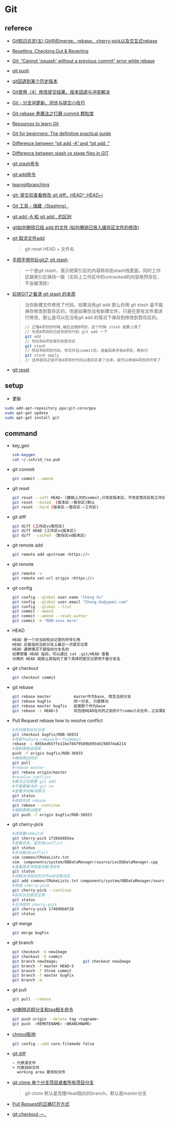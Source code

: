 # Git

## referece

* [Git知识总览(五) Git中的merge、rebase、cherry-pick以及交互式rebase](https://www.cnblogs.com/ludashi/p/8213550.html)
* [Resetting, Checking Out & Reverting](https://www.atlassian.com/git/tutorials/resetting-checking-out-and-reverting)
* [Git: “Cannot 'squash' without a previous commit” error while rebase](https://stackoverflow.com/questions/39595034/git-cannot-squash-without-a-previous-commit-error-while-rebase)
* [git push](https://www.atlassian.com/git/tutorials/syncing/git-push)
* [git回退到某个历史版本](https://www.cnblogs.com/duanweishi/p/7834364.html)
* [Git使用（4）修改提交结果、版本回退与冲突解决](https://blog.csdn.net/Kevin_cc98/article/details/78313113)
* [Git - 分支间更新、同步与提交小技巧](https://www.jianshu.com/p/86fdfc4fc114?utm_source=oschina-app)
* [Git-rebase 黑魔法之打磨 commit 颗粒度](https://blog.csdn.net/qq_32452623/article/details/79475057)
* [Resources to learn Git](http://try.github.io/)
* [Git for beginners: The definitive practical guide](https://stackoverflow.com/questions/315911/git-for-beginners-the-definitive-practical-guide)
* [Difference between “git add -A” and “git add .”](https://stackoverflow.com/questions/572549/difference-between-git-add-a-and-git-add)
* [Difference between stash vs stage files in GIT](https://stackoverflow.com/questions/31596869/difference-between-stash-vs-stage-files-in-git)
* [git stash命令](https://www.yiibai.com/git/git_stash.html)
* [git add命令](https://www.yiibai.com/git/git_add.html)
* [learngitbranching](https://learngitbranching.js.org/)
* [git: 提交前查看修改 git diff，HEAD^, HEAD~i](https://blog.csdn.net/gw569453350game/article/details/46998395)
* [Git 工具 - 储藏（Stashing）](https://git-scm.com/book/zh/v1/Git-%E5%B7%A5%E5%85%B7-%E5%82%A8%E8%97%8F%EF%BC%88Stashing%EF%BC%89)
* [git add -A 和 git add . 的区别](https://www.cnblogs.com/skura23/p/5859243.html)
* [git如何删除已经 add 的文件 (如何撤销已放入缓存区文件的修改)](https://blog.csdn.net/Kiss_The_sky/article/details/77921206)
* [git 取消文件add](https://blog.csdn.net/wukai_std/article/details/79025130)
  >git reset HEAD + 文件名

* [手把手带你玩git之 git stash](https://www.jianshu.com/p/0884ee3caa08)
  >一个是git stash，表示把索引区的内容转存到stash栈里面，同时工作区跟索引区保持一致（实际上工作区中的untracked的内容依然存在，不会被清除）

* [玩转GIT之看清 git stash 的本质](https://blog.csdn.net/AndyNikolas/article/details/79906132)
  >当你新建文件修改了代码，如果没有git add 那么你用 git stash 是不能保存修改到暂存区的，但是如果你没有新建文件，只是在原有文件里进行修改，那么是可以在没有git add 的情况下保存到修改到暂存区的。
  >
  >```bash
  >// 正撸A项目的时候,被拉去做B项目，这个时候 stash 就要上场了
  >// 先把A项目的已经写好的代码 git add 一下
  >git add .
  >// 然后将A项目保存到暂存区
  >git stash
  >// 然后写B项目代码，写完并且commit完，准备回来开发A项目，再执行
  >git stash apply
  >// 这样就将之前开发A项目的代码从暂存区拿了出来，就可以继续A项目的开发了
  >```
* [git reset](https://git-scm.com/book/zh/v2/Git-%E5%B7%A5%E5%85%B7-%E9%87%8D%E7%BD%AE%E6%8F%AD%E5%AF%86)

## setup

* 更新

```bash
sudo add-apt-repository ppa:git-core/ppa
sudo apt-get update
sudo apt-get install git
```

## command

* key_gen

  ```bash
  ssh-keygen
  cat ~/.ssh/id_rsa.pub
  ```

* git commit

  ```bash
  git commit --amend
  ```

* git reset

  ```bash
  git reset --soft HEAD~ (撤销上次的commit,只改变版本区，不改变暂存区和工作区)
  git reset --mixed  (版本区->暂存区)默认
  git reset --hard (版本区->暂存区->工作区)
  ```

* git diff

  ```bash
  git diff (工作区vs暂存区)
  git diff HEAD (工作区vs版本区)
  git diff --cached （暂存区vd版本区）
  ```

* git remote add

  ```bash
  git remote add upstream <https://>
  ```

* git remote

  ```bash
  git remote -v
  git remote set-url origin <https://>
  ```

* git config

  ```bash
  git config --global user.name "Chong Xu"
  git config --global user.email "Chong.Xu@ygomi.com"
  git config --global --list
  git commit --amend
  git commit --amend --reset-author
  git commit -m "RDB-xxxx more"
  ```

* HEAD

  ```bash
  HEAD 是一个对当前检出记录的符号引用
  HEAD 总是指向当前分支上最近一次提交记录
  HEAD 通常情况下是指向分支名的
  如果想看 HEAD 指向，可以通过 cat .git/HEAD 查看
  分离的 HEAD 就是让其指向了某个具体的提交记录而不是分支名
  ```

* git checkout

  ```bash
  git checkout commit
  ```

* git rebase

  ```bash
  git rebase master          master作为base, 隐含当前分支
  git rebase bugFix          同一分支, 只是移动
  git rebase master bugfix   前面那个作为base
  git rebase -i HEAD~3       将包括HEAD在内的之前的3个commit点合并，之后需要`git log` 查看，`git push origin "分支名" -f`
  ```

* Pull Request rebase how to resolve conflict

  ```bash
  #先切换到对应分支
  git checkout bugfix/RDB-36933
  #将新feature rebase为一个commmit
  rebase -i 605bed65ffe11be78479589b895d4198074a6214
  #强制更新远程库
  push -f origin bugfix/RDB-36933
  #确保两边同步
  git pull
  #rebase master
  git rebase origin/master
  #resolve conflict  
  #解决之后需要 git add
  #不需要解决的 git rm
  #查看冲突解决情况
  git status
  #继续完成 rebase
  git rebase --continue
  #强制更新远程库  
  git push -f origin bugfix/RDB-36933
  ```

* git cherry-pick

  ```bash
  #选择要commit点
  git cherry-pick 1f268d483ea
  #查看状态，是否有conflict
  git status
  #手动解决conflict
  vim common/CMakeLists.txt
  vim  components/system/DBDataManager/source/LocDbDataManager.cpp
  #查看是否冲突是否解决完毕
  git status
  #讲解决冲突后的文件add进暂存区
  git add common/CMakeLists.txt components/system/DBDataManager/source/LocDbDataManager.cpp
  #完成 cherry-pick
  git cherry-pick --continue
  #核实状态是否正常
  git status
  #无冲突的 cherry-pick
  git cherry-pick 174990b8f28
  git status
  ```

* git merge

  ```bash
  git merge bugFix
  ```

* git branch

  ```bash
  git checkout -b newImage
  git checkout -b commit
  git branch newImage;           git checkout newImage
  git branch -f master HEAD~3
  git branch -f three commit
  git branch -f master bugFix
  git branch -m
  ```

* git pull

  ```bash
  git pull --rebase
  ```

* [git删除远程分支和tag相关命令](https://blog.csdn.net/wulove52/article/details/52357108)

  ```bash
  git push origin --delete tag <tagname>
  git push  <REMOTENAME> <BRANCHNAME>
  ```

* [chmod影响](https://blog.csdn.net/ai2000ai/article/details/79628896)

  ```bash
  git config --add core.filemode false
  ```

* [git diff](https://blog.csdn.net/u013061183/article/details/76405531)

  ```bash
  — 代表源文件
  + 代表目标文件
    working area 是目标文件
  ```

* [git clone 单个分支项目或者所有项目分支](https://blog.csdn.net/she_lock/article/details/79453484)
  >git clone 默认是克隆Head指向的branch，默认是master分支
* [Pull Request的正确打开方式](https://blog.csdn.net/zhangdaiscott/article/details/17438153)
* [git checkout — .](https://stackoverflow.com/questions/41101998/git-checkout-vs-git-checkout)
